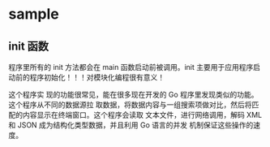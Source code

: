 # sample

## init 函数 
程序里所有的 init 方法都会在 main 函数启动前被调用。init 主要用于应用程序启动前的程序初始化！！！对模块化编程很有意义！

这个程序实 现的功能很常见，能在很多现在开发的 Go 程序里发现类似的功能。这个程序从不同的数据源拉 取数据，将数据内容与一组搜索项做对比，然后将匹配的内容显示在终端窗口。这个程序会读取 文本文件，进行网络调用，解码 XML 和 JSON 成为结构化类型数据，并且利用 Go 语言的并发 机制保证这些操作的速度。